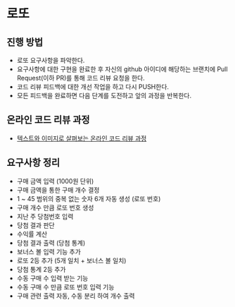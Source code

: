 # 로또
## 진행 방법
* 로또 요구사항을 파악한다.
* 요구사항에 대한 구현을 완료한 후 자신의 github 아이디에 해당하는 브랜치에 Pull Request(이하 PR)를 통해 코드 리뷰 요청을 한다.
* 코드 리뷰 피드백에 대한 개선 작업을 하고 다시 PUSH한다.
* 모든 피드백을 완료하면 다음 단계를 도전하고 앞의 과정을 반복한다.

## 온라인 코드 리뷰 과정
* [텍스트와 이미지로 살펴보는 온라인 코드 리뷰 과정](https://github.com/next-step/nextstep-docs/tree/master/codereview)

## 요구사항 정리
* 구매 금액 입력 (1000원 단위)
* 구매 금액을 통한 구매 개수 결정
* 1 ~ 45 범위의 중복 없는 숫자 6개 자동 생성 (로또 번호)
* 구매 개수 만큼 로또 번호 생성
* 지난 주 당첨번호 입력
* 당첨 결과 판단
* 수익률 계산
* 당첨 결과 출력 (당첨 통계)
* 보너스 볼 입력 기능 추가
* 로또 2등 추가 (5개 일치 + 보너스 볼 일치) 
* 당첨 통계 2등 추가
* 수동 구매 수 입력 받는 기능
* 수동 구매 수 만큼 로또 번호 입력 기능
* 구매 관련 출력 자동, 수동 분리 하여 개수 출력